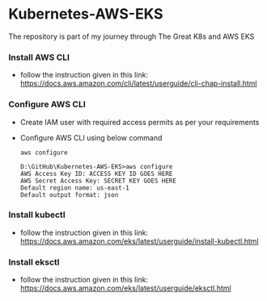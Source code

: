 # Kubernetes-AWS-EKS

The repository is part of my journey through The Great K8s and AWS EKS

### Install AWS CLI

- follow the instruction given in this link: https://docs.aws.amazon.com/cli/latest/userguide/cli-chap-install.html


### Configure AWS CLI

- Create IAM user with required access permits as per your requirements
- Configure AWS CLI using below command

    ```
    aws configure
    ```
    
    ```
    D:\GitHub\Kubernetes-AWS-EKS>aws configure
    AWS Access Key ID: ACCESS KEY ID GOES HERE
    AWS Secret Access Key: SECRET KEY GOES HERE
    Default region name: us-east-1
    Default output format: json
    ```

### Install kubectl

- follow the instruction given in this link: https://docs.aws.amazon.com/eks/latest/userguide/install-kubectl.html

### Install eksctl

- follow the instruction given in this link: https://docs.aws.amazon.com/eks/latest/userguide/eksctl.html

